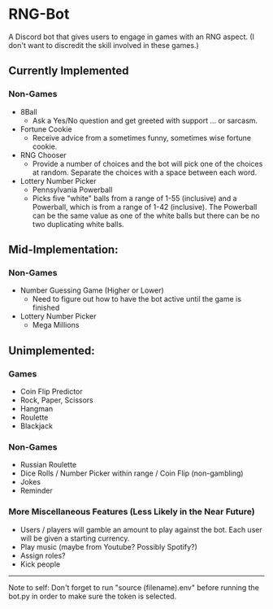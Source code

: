 # RNG-Bot
A Discord bot that gives users to engage in games with an RNG aspect. (I don't want to discredit the skill involved in these games.)

## Currently Implemented

### Non-Games
* 8Ball
  * Ask a Yes/No question and get greeted with support ... or sarcasm.
* Fortune Cookie
  * Receive advice from a sometimes funny, sometimes wise fortune cookie.
* RNG Chooser
  * Provide a number of choices and the bot will pick one of the choices at random. Separate the choices with a space between each word.
* Lottery Number Picker
  * Pennsylvania Powerball
   * Picks five "white" balls from a range of 1-55 (inclusive) and a Powerball, which is from a range of 1-42 (inclusive). The Powerball can be the same value as one of the white balls but there can be no two duplicating white balls.

## Mid-Implementation:

### Non-Games
* Number Guessing Game (Higher or Lower)
    * Need to figure out how to have the bot active until the game is finished
* Lottery Number Picker
  * Mega Millions

## Unimplemented:

### Games 
* Coin Flip Predictor
* Rock, Paper, Scissors
* Hangman
* Roulette
* Blackjack

### Non-Games
* Russian Roulette
* Dice Rolls / Number Picker within range / Coin Flip (non-gambling)
* Jokes
* Reminder

### More Miscellaneous Features (Less Likely in the Near Future)
* Users / players will gamble an amount to play against the bot. Each user will be given a starting currency.
* Play music (maybe from Youtube? Possibly Spotify?)
* Assign roles?
* Kick people

- - - -
Note to self: Don't forget to run "source (filename).env" before running the bot.py in order to make sure the token is selected.
